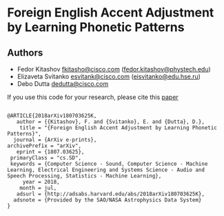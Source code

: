 # Foreign English Accent Adjustment by Learning Phonetic Patterns


## Authors
* Fedor Kitashov fkitasho@cisco.com (fedor.kitashov@phystech.edu)
* Elizaveta Svitanko esvitank@cisco.com (eisvitanko@edu.hse.ru)
* Debo Dutta dedutta@cisco.com

If you use this code for your research, please cite this [paper](./paper.pdf)

```

@ARTICLE{2018arXiv180703625K,
   author = {{Kitashov}, F. and {Svitanko}, E. and {Dutta}, D.},
    title = "{Foreign English Accent Adjustment by Learning Phonetic Patterns}",
  journal = {ArXiv e-prints},
archivePrefix = "arXiv",
   eprint = {1807.03625},
 primaryClass = "cs.SD",
 keywords = {Computer Science - Sound, Computer Science - Machine Learning, Electrical Engineering and Systems Science - Audio and Speech Processing, Statistics - Machine Learning},
     year = 2018,
    month = jul,
   adsurl = {http://adsabs.harvard.edu/abs/2018arXiv180703625K},
  adsnote = {Provided by the SAO/NASA Astrophysics Data System}
}

```
